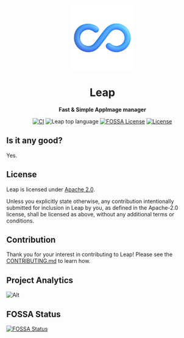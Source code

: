 <div align="center">
  <img height="170x" src="./assets/icon.png" />

  <h1>Leap</h1>

  <p>
    <strong>Fast & Simple AppImage manager</strong>
  </p>

  <p>
    <a href="https://github.com/lnxcz/leap/actions"><img alt="CI" src="https://github.com/lnxcz/leap/actions/workflows/ci.yml/badge.svg" /></a>
    <img alt="Leap top language" src="https://img.shields.io/github/languages/top/lnxcz/leap">
    <a href="https://app.fossa.com/projects/git%2Bgithub.com%2Flnxcz%2Fleap?ref=badge_shield"><img src="https://app.fossa.com/api/projects/git%2Bgithub.com%2Flnxcz%2Fleap.svg?type=shield" alt="FOSSA License" /></a>
    <a href="https://opensource.org/licenses/Apache-2.0"><img alt="License" src="https://img.shields.io/github/license/lnxcz/leap" /></a>
  </p>
</div>

## Is it any good?

Yes.

## License

Leap is licensed under [Apache 2.0](./LICENSE).

Unless you explicitly state otherwise, any contribution intentionally submitted
for inclusion in Leap by you, as defined in the Apache-2.0 license, shall be
licensed as above, without any additional terms or conditions.

## Contribution

Thank you for your interest in contributing to Leap!
Please see the [CONTRIBUTING.md](./CONTRIBUTING.md) to learn how.

## Project Analytics

![Alt](https://repobeats.axiom.co/api/embed/54602517fd6bbea511cb9031d0c493774608bbce.svg "Repobeats analytics image")

## FOSSA Status

[![FOSSA Status](https://app.fossa.com/api/projects/git%2Bgithub.com%2Flnxcz%2Fleap.svg?type=large)](https://app.fossa.com/projects/git%2Bgithub.com%2Flnxcz%2Fleap?ref=badge_large)
